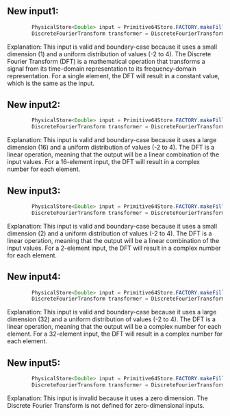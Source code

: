 ## New input1:
```java
        PhysicalStore<Double> input = Primitive64Store.FACTORY.makeFilled(1, 1, Uniform.of(-2, 4));
        DiscreteFourierTransform transformer = DiscreteFourierTransform.newInstance(1);
```
Explanation: This input is valid and boundary-case because it uses a small dimension (1) and a uniform distribution of values (-2 to 4). The Discrete Fourier Transform (DFT) is a mathematical operation that transforms a signal from its time-domain representation to its frequency-domain representation. For a single element, the DFT will result in a constant value, which is the same as the input.

## New input2:
```java
        PhysicalStore<Double> input = Primitive64Store.FACTORY.makeFilled(16, 1, Uniform.of(-2, 4));
        DiscreteFourierTransform transformer = DiscreteFourierTransform.newInstance(16);
```
Explanation: This input is valid and boundary-case because it uses a large dimension (16) and a uniform distribution of values (-2 to 4). The DFT is a linear operation, meaning that the output will be a linear combination of the input values. For a 16-element input, the DFT will result in a complex number for each element.

## New input3:
```java
        PhysicalStore<Double> input = Primitive64Store.FACTORY.makeFilled(2, 1, Uniform.of(-2, 4));
        DiscreteFourierTransform transformer = DiscreteFourierTransform.newInstance(2);
```
Explanation: This input is valid and boundary-case because it uses a small dimension (2) and a uniform distribution of values (-2 to 4). The DFT is a linear operation, meaning that the output will be a linear combination of the input values. For a 2-element input, the DFT will result in a complex number for each element.

## New input4:
```java
        PhysicalStore<Double> input = Primitive64Store.FACTORY.makeFilled(32, 1, Uniform.of(-2, 4));
        DiscreteFourierTransform transformer = DiscreteFourierTransform.newInstance(32);
```
Explanation: This input is valid and boundary-case because it uses a large dimension (32) and a uniform distribution of values (-2 to 4). The DFT is a linear operation, meaning that the output will be a complex number for each element. For a 32-element input, the DFT will result in a complex number for each element.

## New input5:
```java
        PhysicalStore<Double> input = Primitive64Store.FACTORY.makeFilled(0, 1, Uniform.of(-2, 4));
        DiscreteFourierTransform transformer = DiscreteFourierTransform.newInstance(0);
```
Explanation: This input is invalid because it uses a zero dimension. The Discrete Fourier Transform is not defined for zero-dimensional inputs.
